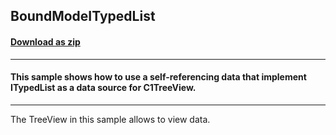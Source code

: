 ## BoundModeITypedList
#### [Download as zip](https://grapecity.github.io/DownGit/#/home?url=https://github.com/GrapeCity/ComponentOne-WinForms-Samples/tree/master/NetFramework\TreeView\VB\BoundModeITypedList)
____
#### This sample shows how to use a self-referencing data that implement ITypedList as a data source for C1TreeView.
____
The TreeView in this sample allows to view data.
